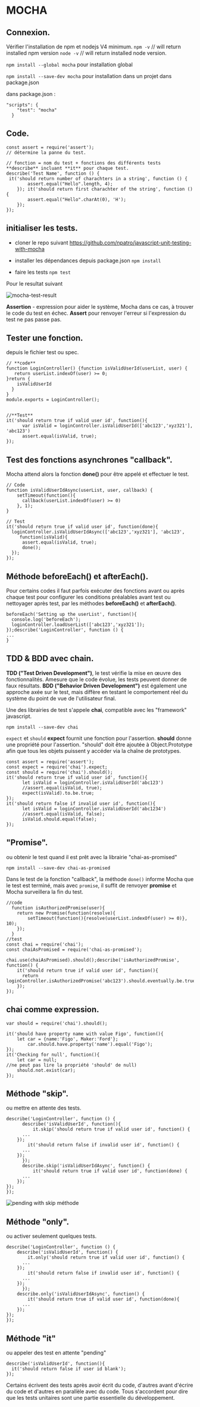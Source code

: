 # MOCHA

## Connexion.

Vérifier l'installation de npm et nodejs V4 minimum.
`npm -v` // will return installed npm version
`node -v` // will return installed node version.

`npm install --global mocha` pour installation global

`npm install --save-dev mocha` pour installation dans un projet dans package.json

dans package.json :

```
"scripts": {
    "test": "mocha"
  }
```

## Code.

```
const assert = require('assert');
// détermine la panne du test.

// fonction = nom du test + fonctions des différents tests **describe** incluant **it** pour chaque test.
describe('Test Name', function () {
 it('should return number of charachters in a string', function () {
        assert.equal("Hello".length, 4);
    }); it('should return first charachter of the string', function () {
        assert.equal("Hello".charAt(0), 'H');
    });
});
```

## initialiser les tests.

- cloner le repo suivant
  https://github.com/npatro/javascript-unit-testing-with-mocha

- installer les dépendances depuis package.json
  `npm install`

- faire les tests
  `npm test`

Pour le resultat suivant

![mocha-test-result](images/mocha-test-result.png)

**Assertion** - expression pour aider le système, Mocha dans ce cas, à trouver le code du test en échec.
**Assert** pour renvoyer l'erreur si l'expression du test ne pas passe pas.

## Tester une fonction.

depuis le fichier test ou spec.

```
// **code**
function LoginController() {function isValidUserId(userList, user) {
   return userList.indexOf(user) >= 0;
}return {
    isValidUserId
  }
}
module.exports = LoginController();


//**Test**
it('should return true if valid user id', function(){
      var isValid = loginController.isValidUserId(['abc123','xyz321'], 'abc123')
      assert.equal(isValid, true);
});
```

## Test des fonctions asynchrones "callback".

Mocha attend alors la fonction **done()** pour être appelé et effectuer le test.

```
// Code
function isValidUserIdAsync(userList, user, callback) {
    setTimeout(function(){
      callback(userList.indexOf(user) >= 0)
    }, 1);
}

// Test
it('should return true if valid user id', function(done){
  loginController.isValidUserIdAsync(['abc123','xyz321'], 'abc123',
     function(isValid){
      assert.equal(isValid, true);
      done();
  });
});
```

## Méthode **beforeEach()** et **afterEach()**.

Pour certains codes il faut parfois exécuter des fonctions avant ou après chaque test pour configurer les conditions préalables avant test ou nettoyager après test, par les méthodes **beforeEach()** et **afterEach()**.

```
beforeEach('Setting up the userList', function(){
  console.log('beforeEach');
  loginController.loadUserList(['abc123','xyz321']);
});describe('LoginController', function () {
...
}
```

## TDD & BDD avec **chain**.

**TDD ("Test Driven Development")**, le test vérifie la mise en œuvre des fonctionnalités. Amesure que le code évolue, les tests peuvent donner de faux résultats.
**BDD ("Behavior Driven Development")** est également une approche axée sur le test, mais diffère en testant le comportement réel du système du point de vue de l'utilisateur final.

Une des librairies de test s'appele **chai**, compatible avec les "framework" javascript.

`npm install --save-dev chai`

`expect` et `should`
**expect** fournit une fonction pour l'assertion.
**should** donne une propriété pour l'assertion. "should" doit être ajoutée à Object.Prototype afin que tous les objets puissent y accéder via la chaîne de prototypes.

```
const assert = require('assert');
const expect = require('chai').expect;
const should = require('chai').should();
it('should return true if valid user id', function(){
      let isValid = loginController.isValidUserId('abc123')
      //assert.equal(isValid, true);
      expect(isValid).to.be.true;
});
it('should return false if invalid user id', function(){
      let isValid = loginController.isValidUserId('abc1234')
      //assert.equal(isValid, false);
      isValid.should.equal(false);
});
```

## "Promise".

ou obtenir le test quand il est prêt avec la librairie "chai-as-promised"

`npm install --save-dev chai-as-promised`

Dans le test de la fonction "callback", la méthode `done()` informe Mocha que le test est terminé, mais avec `promise`, il suffit de renvoyer **promise** et Mocha surveillera la fin du test.

```
//code
  function isAuthorizedPromise(user){
    return new Promise(function(resolve){
        setTimeout(function(){resolve(userList.indexOf(user) >= 0)}, 10);
    });
  }
//test
const chai = require('chai');
const chaiAsPromised = require('chai-as-promised');

chai.use(chaiAsPromised).should();describe('isAuthorizedPromise', function() {
    it('should return true if valid user id', function(){
      return loginController.isAuthorizedPromise('abc123').should.eventually.be.true;
    });
});
```

## chai comme expression.

```
var should = require('chai').should();

it('should have property name with value Figo', function(){
    let car = {name:'Figo', Maker:'Ford'};
        car.should.have.property('name').equal('Figo');
});
it('Checking for null', function(){
    let car = null;
//ne peut pas lire la propriété 'should' de null)
    should.not.exist(car);
});
```

## Méthode "skip".

ou mettre en attente des tests.

```
describe('LoginController', function () {
      describe('isValidUserId', function(){
          it.skip('should return true if valid user id', function() {
      ...
    });
        it('should return false if invalid user id', function() {
      ...
    });
      });
      describe.skip('isValidUserIdAsync', function() {
          it('should return true if valid user id', function(done) {
      ...
    });
});
});
```

![pending with skip méthode](images/pendingtest-with-skip-method.png)

## Méthode "only".

ou activer seulement quelques tests.

```
describe('LoginController', function () {
    describe('isValidUserId', function() {
        it.only('should return true if valid user id', function() {
      ...
    });
        it('should return false if invalid user id', function() {
      ...
    });
      });
    describe.only('isValidUserIdAsync', function() {
        it('should return true if valid user id', function(done){
      ...
    });
});
});
```

## Méthode "it"

ou appeler des test en attente "pending"

```
describe('isValidUserId', function(){
  it('should return false if user id blank');
});
```

Certains écrivent des tests après avoir écrit du code, d'autres avant d'écrire du code et d'autres en parallèle avec du code. Tous s'accordent pour dire que les tests unitaires sont une partie essentielle du développement.
